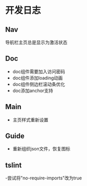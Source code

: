 # 开发日志

## Nav

导航栏主页总是显示为激活状态

## Doc

- doc组件需要加入访问密码
- doc组件添加loading动画
- doc组件侧边栏滚动条优化
- doc添加anchor支持

## Main

- 主页样式重新设置

## Guide

- 重新组织json文件，恢复图标

## tslint

-尝试将"no-require-imports"改为true